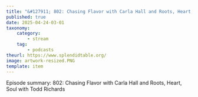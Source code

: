 ```yaml
---
title: "&#127911; 802: Chasing Flavor with Carla Hall and Roots, Heart, Soul with Todd Richards"
published: true
date: 2025-04-24-03-01
taxonomy:
    category:
        - stream
    tag:
        - podcasts
theurl: https://www.splendidtable.org/
image: artwork-resized.PNG
template: item
---
```


Episode summary: 802: Chasing Flavor with Carla Hall and Roots, Heart, Soul with Todd Richards
